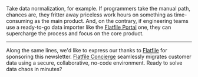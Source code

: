 





Take data normalization, for example. If programmers take the manual path, chances are, they fritter away priceless work hours on something as time-consuming as the main product. And, on the contrary, if engineering teams use a ready-to-go data importer like the [Flatfile Portal](http://bit.ly/3bC5UUo) one, they can supercharge the process and focus on the core product.





---------------------

Along the same lines, we'd like to express our thanks to [Flatfile](http://bit.ly/3bC5UUo) for sponsoring this newsletter. [Flatfile Concierge](http://bit.ly/2N5f9m5) seamlessly migrates customer data using a secure, collaborative, no-code environment. Ready to solve data chaos in minutes?
